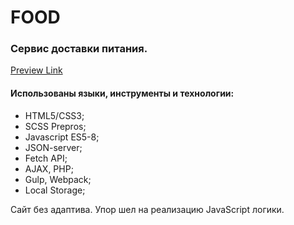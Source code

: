 # FOOD 
### Сервис доставки питания.
[Preview Link](https://v4voloshyn.github.io/FOOD/)
#### Использованы языки, инструменты и технологии:
* HTML5/CSS3;
* SCSS Prepros;
* Javascript ES5-8;
* JSON-server;
* Fetch API;
* AJAX, PHP;
* Gulp, Webpack;
* Local Storage;

Сайт без адаптива. Упор шел на реализацию JavaScript логики.

